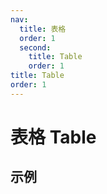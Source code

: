 ```yaml
---
nav:
  title: 表格
  order: 1
  second:
    title: Table
    order: 1
title: Table
order: 1
---
```


# 表格 Table

## 示例

<!-- <code src="./demos/index.tsx" ></code> -->
<code src="./demos/filter.tsx" ></code>
